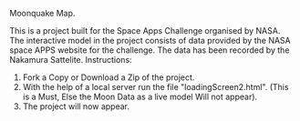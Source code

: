 Moonquake Map.


This is a project built for the Space Apps Challenge organised by NASA.
The interactive model in the project consists of data provided by the NASA space APPS website for the challenge. The data has been recorded by the Nakamura Sattelite.
Instructions: 
1. Fork a Copy or Download a Zip of the project.
2. With the help of a local server run the file "loadingScreen2.html". (This is a Must, Else the Moon Data as a live model Will not appear).
3. The project will now appear.

